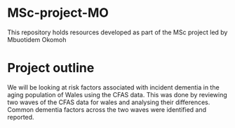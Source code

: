 # MSc-project-MO

This repository holds resources developed as part of the MSc project led by Mbuotidem Okomoh 

# Project outline

We will be looking at risk factors associated with incident dementia in the aging population of Wales using the CFAS data. 
This was done by reviewing two waves of the CFAS data for wales and analysing their differences. Common dementia factors across the two waves were identified and reported.
